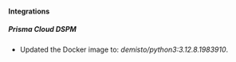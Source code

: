 
#### Integrations

##### Prisma Cloud DSPM

- Updated the Docker image to: *demisto/python3:3.12.8.1983910*.
